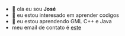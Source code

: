 - 👋 ola eu sou **José**
- 👀 eu estou interesado em aprender codigos
- 🌱 eu estou aprendendo GML C++ e Java
-   meu email de contato é [este](jose.zini@escola.pr.gov.br)
